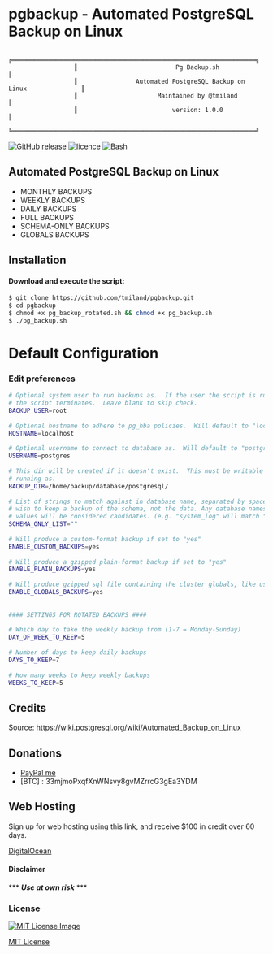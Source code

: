 # pgbackup - Automated PostgreSQL Backup on Linux

```
                  ╔═══════════════════════════════════════════════════════════════════╗
                  ║                           Pg Backup.sh                            ║
                  ║                Automated PostgreSQL Backup on Linux               ║
                  ║                      Maintained by @tmiland                       ║
                  ║                          version: 1.0.0                           ║
                  ╚═══════════════════════════════════════════════════════════════════╝
```

[![GitHub release](https://img.shields.io/github/release/tmiland/pgbackup.svg?style=for-the-badge)](https://github.com/tmiland/pgbackup/releases)
[![licence](https://img.shields.io/github/license/tmiland/pgbackup.svg?style=for-the-badge)](https://github.com/tmiland/pgbackup/blob/master/LICENSE)
![Bash](https://img.shields.io/badge/Language-SH-4EAA25.svg?style=for-the-badge)

## Automated PostgreSQL Backup on Linux 

* MONTHLY BACKUPS
* WEEKLY BACKUPS
* DAILY BACKUPS
* FULL BACKUPS
* SCHEMA-ONLY BACKUPS
* GLOBALS BACKUPS

## Installation

#### Download and execute the script:

```bash
$ git clone https://github.com/tmiland/pgbackup.git
$ cd pgbackup
$ chmod +x pg_backup_rotated.sh && chmod +x pg_backup.sh
$ ./pg_backup.sh
```

# Default Configuration

### Edit preferences

```bash
# Optional system user to run backups as.  If the user the script is running as doesn't match this
# the script terminates.  Leave blank to skip check.
BACKUP_USER=root
 
# Optional hostname to adhere to pg_hba policies.  Will default to "localhost" if none specified.
HOSTNAME=localhost
 
# Optional username to connect to database as.  Will default to "postgres" if none specified.
USERNAME=postgres
 
# This dir will be created if it doesn't exist.  This must be writable by the user the script is
# running as.
BACKUP_DIR=/home/backup/database/postgresql/
 
# List of strings to match against in database name, separated by space or comma, for which we only
# wish to keep a backup of the schema, not the data. Any database names which contain any of these
# values will be considered candidates. (e.g. "system_log" will match "dev_system_log_2010-01")
SCHEMA_ONLY_LIST=""
 
# Will produce a custom-format backup if set to "yes"
ENABLE_CUSTOM_BACKUPS=yes
 
# Will produce a gzipped plain-format backup if set to "yes"
ENABLE_PLAIN_BACKUPS=yes
 
# Will produce gzipped sql file containing the cluster globals, like users and passwords, if set to "yes"
ENABLE_GLOBALS_BACKUPS=yes
 
 
#### SETTINGS FOR ROTATED BACKUPS ####
 
# Which day to take the weekly backup from (1-7 = Monday-Sunday)
DAY_OF_WEEK_TO_KEEP=5
 
# Number of days to keep daily backups
DAYS_TO_KEEP=7
 
# How many weeks to keep weekly backups
WEEKS_TO_KEEP=5
```

## Credits

Source: https://wiki.postgresql.org/wiki/Automated_Backup_on_Linux

## Donations 
- [PayPal me](https://paypal.me/milanddata)
- [BTC] : 33mjmoPxqfXnWNsvy8gvMZrrcG3gEa3YDM

## Web Hosting

Sign up for web hosting using this link, and receive $100 in credit over 60 days.

[DigitalOcean](https://m.do.co/c/f1f2b475fca0)

#### Disclaimer 

*** ***Use at own risk*** ***

### License

[![MIT License Image](https://upload.wikimedia.org/wikipedia/commons/thumb/0/0c/MIT_logo.svg/220px-MIT_logo.svg.png)](https://github.com/tmiland/pgbackup/blob/master/LICENSE)

[MIT License](https://github.com/tmiland/pgbackup/blob/master/LICENSE)

